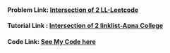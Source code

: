 #### Problem Link: [Intersection of 2 LL-Leetcode](https://leetcode.com/problems/intersection-of-two-linked-lists/)

#### Tutorial Link : [Intersection of 2 linklist-Apna College](https://www.youtube.com/watch?v=8CACsqPWpHo&ab_channel=ApnaCollege)

#### Code Link: [See My Code here](https://github.com/Nidhikumari-4/DSA-EndGame/blob/main/01.Data%20Structure/01.LinkedList/01.Singly-LinkedList/Leetcode%20Qs/03.Intersection%20of%20LL/solution.cpp) 